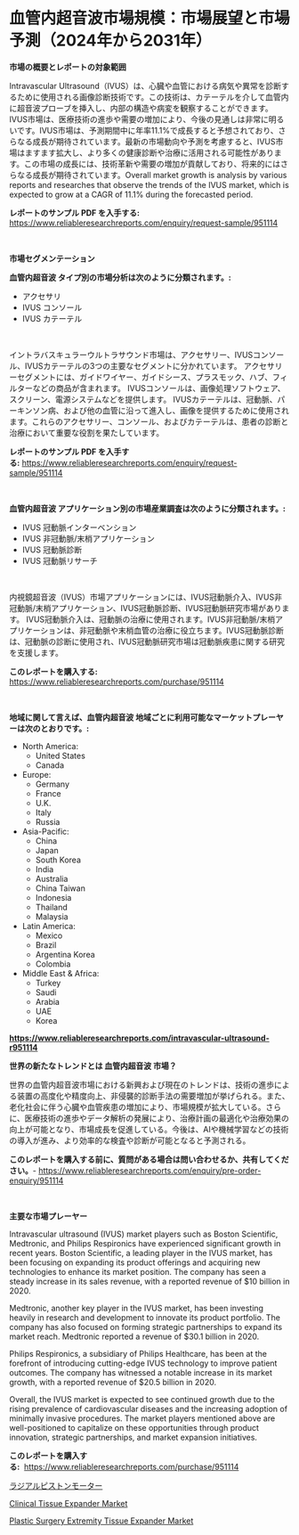 <p><h1>血管内超音波市場規模：市場展望と市場予測（2024年から2031年）</h1></p><p><strong>市場の概要とレポートの対象範囲</strong></p>
<p><p>Intravascular Ultrasound（IVUS）は、心臓や血管における病気や異常を診断するために使用される画像診断技術です。この技術は、カテーテルを介して血管内に超音波プローブを挿入し、内部の構造や病変を観察することができます。IVUS市場は、医療技術の進歩や需要の増加により、今後の見通しは非常に明るいです。IVUS市場は、予測期間中に年率11.1%で成長すると予想されており、さらなる成長が期待されています。最新の市場動向や予測を考慮すると、IVUS市場はますます拡大し、より多くの健康診断や治療に活用される可能性があります。この市場の成長には、技術革新や需要の増加が貢献しており、将来的にはさらなる成長が期待されています。Overall market growth is analysis by various reports and researches that observe the trends of the IVUS market, which is expected to grow at a CAGR of 11.1% during the forecasted period.</p></p>
<p><strong>レポートのサンプル PDF を入手する:</strong> <a href="https://www.reliableresearchreports.com/enquiry/request-sample/951114">https://www.reliableresearchreports.com/enquiry/request-sample/951114</a></p>
<p>&nbsp;</p>
<p><strong>市場セグメンテーション</strong></p>
<p><strong>血管内超音波 タイプ別の市場分析は次のように分類されます。:</strong></p>
<p><ul><li>アクセサリ</li><li>IVUS コンソール</li><li>IVUS カテーテル</li></ul></p>
<p>&nbsp;</p>
<p><p>イントラバスキュラーウルトラサウンド市場は、アクセサリー、IVUSコンソール、IVUSカテーテルの3つの主要なセグメントに分かれています。 アクセサリーセグメントには、ガイドワイヤー、ガイドシース、プラスモック、ハブ、フィルターなどの商品が含まれます。 IVUSコンソールは、画像処理ソフトウェア、スクリーン、電源システムなどを提供します。 IVUSカテーテルは、冠動脈、パーキンソン病、および他の血管に沿って進入し、画像を提供するために使用されます。これらのアクセサリー、コンソール、およびカテーテルは、患者の診断と治療において重要な役割を果たしています。</p></p>
<p><strong>レポートのサンプル PDF を入手する:</strong>&nbsp;<a href="https://www.reliableresearchreports.com/enquiry/request-sample/951114">https://www.reliableresearchreports.com/enquiry/request-sample/951114</a></p>
<p>&nbsp;</p>
<p><strong> 血管内超音波 アプリケーション別の市場産業調査は次のように分類されます。:</strong></p>
<p><ul><li>IVUS 冠動脈インターベンション</li><li>IVUS 非冠動脈/末梢アプリケーション</li><li>IVUS 冠動脈診断</li><li>IVUS 冠動脈リサーチ</li></ul></p>
<p>&nbsp;</p>
<p><p>内視鏡超音波（IVUS）市場アプリケーションには、IVUS冠動脈介入、IVUS非冠動脈/末梢アプリケーション、IVUS冠動脈診断、IVUS冠動脈研究市場があります。 IVUS冠動脈介入は、冠動脈の治療に使用されます。IVUS非冠動脈/末梢アプリケーションは、非冠動脈や末梢血管の治療に役立ちます。IVUS冠動脈診断は、冠動脈の診断に使用され、IVUS冠動脈研究市場は冠動脈疾患に関する研究を支援します。</p></p>
<p><strong>このレポートを購入する:</strong>&nbsp; <a href="https://www.reliableresearchreports.com/purchase/951114">https://www.reliableresearchreports.com/purchase/951114</a></p>
<p>&nbsp;</p>
<p><strong>地域に関して言えば、血管内超音波 地域ごとに利用可能なマーケットプレーヤーは次のとおりです。:</strong></p>
<p><ul>
    <li>
        North America:
        <ul>
            <li>United States</li>
            <li>Canada</li>
        </ul>
    </li>
    <li>
        Europe:
        <ul>
            <li>Germany</li>
            <li>France</li>
            <li>U.K.</li>
            <li>Italy</li>
            <li>Russia</li>
        </ul>
    </li>
    <li>
        Asia-Pacific:
        <ul>
            <li>China</li>
            <li>Japan</li>
            <li>South Korea</li>
            <li>India</li>
            <li>Australia</li>
            <li>China Taiwan</li>
            <li>Indonesia</li>
            <li>Thailand</li>
            <li>Malaysia</li>
        </ul>
    </li>
    <li>
        Latin America:
        <ul>
            <li>Mexico</li>
            <li>Brazil</li>
            <li>Argentina Korea</li>
            <li>Colombia</li>
        </ul>
    </li>
    <li>
        Middle East & Africa:
        <ul>
            <li>Turkey</li>
            <li>Saudi</li>
            <li>Arabia</li>
            <li>UAE</li>
            <li>Korea</li>
        </ul>
    </li>
    </ul></p>
<p><strong><a href="https://www.reliableresearchreports.com/intravascular-ultrasound-r951114">https://www.reliableresearchreports.com/intravascular-ultrasound-r951114</a></strong>&nbsp;</p>
<p><strong>世界の新たなトレンドとは 血管内超音波 市場？</strong></p>
<p><p>世界の血管内超音波市場における新興および現在のトレンドは、技術の進歩による装置の高度化や精度向上、非侵襲的診断手法の需要増加が挙げられる。また、老化社会に伴う心臓や血管疾患の増加により、市場規模が拡大している。さらに、医療技術の進歩やデータ解析の発展により、治療計画の最適化や治療効果の向上が可能となり、市場成長を促進している。今後は、AIや機械学習などの技術の導入が進み、より効率的な検査や診断が可能となると予測される。</p></p>
<p><strong>このレポートを購入する前に、質問がある場合は問い合わせるか、共有してください。</strong>- <a href="https://www.reliableresearchreports.com/enquiry/pre-order-enquiry/951114">https://www.reliableresearchreports.com/enquiry/pre-order-enquiry/951114</a></p>
<p>&nbsp;</p>
<p><strong>主要な市場プレーヤー</strong></p>
<p><p>Intravascular ultrasound (IVUS) market players such as Boston Scientific, Medtronic, and Philips Respironics have experienced significant growth in recent years. Boston Scientific, a leading player in the IVUS market, has been focusing on expanding its product offerings and acquiring new technologies to enhance its market position. The company has seen a steady increase in its sales revenue, with a reported revenue of $10 billion in 2020.</p><p>Medtronic, another key player in the IVUS market, has been investing heavily in research and development to innovate its product portfolio. The company has also focused on forming strategic partnerships to expand its market reach. Medtronic reported a revenue of $30.1 billion in 2020.</p><p>Philips Respironics, a subsidiary of Philips Healthcare, has been at the forefront of introducing cutting-edge IVUS technology to improve patient outcomes. The company has witnessed a notable increase in its market growth, with a reported revenue of $20.5 billion in 2020.</p><p>Overall, the IVUS market is expected to see continued growth due to the rising prevalence of cardiovascular diseases and the increasing adoption of minimally invasive procedures. The market players mentioned above are well-positioned to capitalize on these opportunities through product innovation, strategic partnerships, and market expansion initiatives.</p></p>
<p><strong>このレポートを購入する:</strong>&nbsp;&nbsp;<a href="https://www.reliableresearchreports.com/purchase/951114">https://www.reliableresearchreports.com/purchase/951114</a></p>
<p><p><a href="https://github.com/one-cool-chick/Market-Research-Report-List-1/blob/main/372023723486.md">ラジアルピストンモーター</a></p><p><a href="https://github.com/changoleonlaverguenzanoexiste/Market-Research-Report-List-2/blob/main/clinical-tissue-expander-market.md">Clinical Tissue Expander Market</a></p><p><a href="https://github.com/dimitrishawkinswaynenp91rgz/Market-Research-Report-List-2/blob/main/plastic-surgery-extremity-tissue-expander-market.md">Plastic Surgery Extremity Tissue Expander Market</a></p></p>